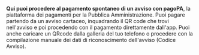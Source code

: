**Qui puoi procedere al pagamento spontaneo di un avviso con pagoPA**, la piattaforma dei pagamenti per la Pubblica Amministrazione. Puoi pagare partendo da un avviso cartaceo, inquadrando il QR code che trovi nell'avviso e poi procedendo con il pagamento direttamente dall'app. Puoi anche caricare un QRcode dalla galleria del tuo telefono o procedere con la compilazione manuale dei dati di riconoscimento dell'avviso (Codice Avviso).